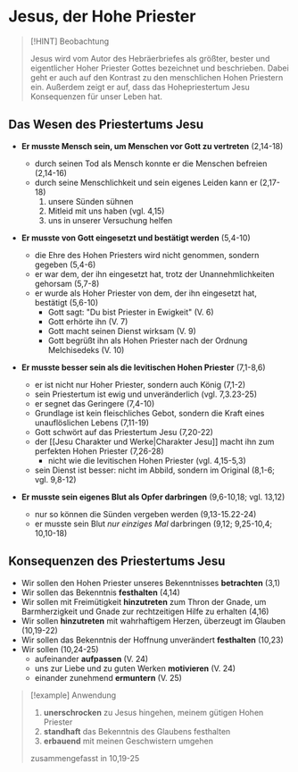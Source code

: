 # Jesus, der Hohe Priester

> [!HINT] Beobachtung
> 
> Jesus wird vom Autor des Hebräerbriefes als größter, bester und eigentlicher Hoher Priester Gottes bezeichnet und beschrieben. Dabei geht er auch auf den Kontrast zu den menschlichen Hohen Priestern ein. Außerdem zeigt er auf, dass das Hohepriestertum Jesu Konsequenzen für unser Leben hat.

## Das Wesen des Priestertums Jesu

- **Er musste Mensch sein, um Menschen vor Gott zu vertreten** (2,14-18)
	- durch seinen Tod als Mensch konnte er die Menschen befreien (2,14-16)
	- durch seine Menschlichkeit und sein eigenes Leiden kann er (2,17-18)
		1. unsere Sünden sühnen
		2. Mitleid mit uns haben (vgl. 4,15)
		3. uns in unserer Versuchung helfen

- **Er musste von Gott eingesetzt und bestätigt werden** (5,4-10)
	- die Ehre des Hohen Priesters wird nicht genommen, sondern gegeben (5,4-6)
	- er war dem, der ihn eingesetzt hat, trotz der Unannehmlichkeiten gehorsam (5,7-8)
	- er wurde als Hoher Priester von dem, der ihn eingesetzt hat, bestätigt (5,6-10)
		- Gott sagt: "Du bist Priester in Ewigkeit" (V. 6)
		- Gott erhörte ihn (V. 7)
		- Gott macht seinen Dienst wirksam (V. 9)
		- Gott begrüßt ihn als Hohen Priester nach der Ordnung Melchisedeks (V. 10)

- **Er musste besser sein als die levitischen Hohen Priester** (7,1-8,6)
	- er ist nicht nur Hoher Priester, sondern auch König (7,1-2)
	- sein Priestertum ist ewig und unveränderlich (vgl. 7,3.23-25)
	- er segnet das Geringere (7,4-10)
	- Grundlage ist kein fleischliches Gebot, sondern die Kraft eines unauflöslichen Lebens (7,11-19)
	- Gott schwört auf das Priestertum Jesu (7,20-22)
	- der [[Jesu Charakter und Werke|Charakter Jesu]] macht ihn zum perfekten Hohen Priester (7,26-28)
		- nicht wie die levitischen Hohen Priester (vgl. 4,15-5,3)
	- sein Dienst ist besser: nicht im Abbild, sondern im Original (8,1-6; vgl. 9,8-12)

- **Er musste sein eigenes Blut als Opfer darbringen** (9,6-10,18; vgl. 13,12)
	- nur so können die Sünden vergeben werden (9,13-15.22-24)
	- er musste sein Blut *nur einziges Mal* darbringen (9,12; 9,25-10,4; 10,10-18)

## Konsequenzen des Priestertums Jesu

- Wir sollen den Hohen Priester unseres Bekenntnisses **betrachten** (3,1)
- Wir sollen das Bekenntnis **festhalten** (4,14)
- Wir sollen mit Freimütigkeit **hinzutreten** zum Thron der Gnade, um Barmherzigkeit und Gnade zur rechtzeitigen Hilfe zu erhalten (4,16)
- Wir sollen **hinzutreten** mit wahrhaftigem Herzen, überzeugt im Glauben (10,19-22)
- Wir sollen das Bekenntnis der Hoffnung unverändert **festhalten** (10,23)
- Wir sollen (10,24-25)
	- aufeinander **aufpassen** (V. 24)
	- uns zur Liebe und zu guten Werken **motivieren** (V. 24)
	- einander zunehmend **ermuntern** (V. 25)

> [!example] Anwendung
> 
> 1. **unerschrocken** zu Jesus hingehen, meinem gütigen Hohen Priester
> 2. **standhaft** das Bekenntnis des Glaubens festhalten
> 3. **erbauend** mit meinen Geschwistern umgehen
> 
> zusammengefasst in 10,19-25